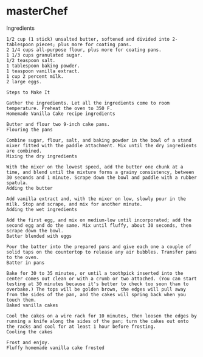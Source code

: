 # masterChef

Ingredients

    1/2 cup (1 stick) unsalted butter, softened and divided into 2-tablespoon pieces; plus more for coating pans.
    2 1/4 cups all-purpose flour, plus more for coating pans.
    1 1/3 cups granulated sugar.
    1/2 teaspoon salt.
    1 tablespoon baking powder.
    1 teaspoon vanilla extract.
    1 cup 2 percent milk.
    2 large eggs.

    Steps to Make It

    Gather the ingredients. Let all the ingredients come to room temperature. Preheat the oven to 350 F.
    Homemade Vanilla Cake recipe ingredients

    Butter and flour two 9-inch cake pans.
    Flouring the pans

    Combine sugar, flour, salt, and baking powder in the bowl of a stand mixer fitted with the paddle attachment. Mix until the dry ingredients are combined.
    Mixing the dry ingredients

    With the mixer on the lowest speed, add the butter one chunk at a time, and blend until the mixture forms a grainy consistency, between 30 seconds and 1 minute. Scrape down the bowl and paddle with a rubber spatula.
    Adding the butter

    Add vanilla extract and, with the mixer on low, slowly pour in the milk. Stop and scrape, and mix for another minute.
    Adding the wet ingredients

    Add the first egg, and mix on medium-low until incorporated; add the second egg and do the same. Mix until fluffy, about 30 seconds, then scrape down the bowl.
    Batter blended with eggs

    Pour the batter into the prepared pans and give each one a couple of solid taps on the countertop to release any air bubbles. Transfer pans to the oven.
    Batter in pans

    Bake for 30 to 35 minutes, or until a toothpick inserted into the center comes out clean or with a crumb or two attached. (You can start testing at 30 minutes because it's better to check too soon than to overbake.) The tops will be golden brown, the edges will pull away from the sides of the pan, and the cakes will spring back when you touch them.
    Baked vanilla cakes

    Cool the cakes on a wire rack for 10 minutes, then loosen the edges by running a knife along the sides of the pan; turn the cakes out onto the racks and cool for at least 1 hour before frosting.​
    Cooling the cakes

    Frost and enjoy.
    Fluffy homemade vanilla cake frosted

